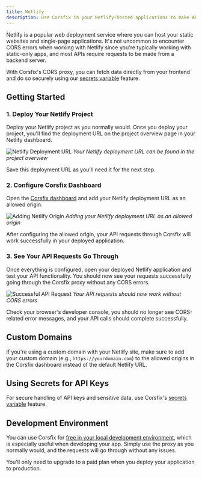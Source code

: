 ```yaml
---
title: Netlify
description: Use Corsfix in your Netlify-hosted applications to make API requests without CORS errors.
---
```


Netlify is a popular web deployment service where you can host your static websites and single-page applications. It's not uncommon to encounter CORS errors when working with Netlify since you're typically working with static-only apps, and most APIs require requests to be made from a backend server.

With Corsfix's CORS proxy, you can fetch data directly from your frontend and do so securely using our [secrets variable](/docs/cors-proxy/secrets-variable) feature.

## Getting Started

### 1. Deploy Your Netlify Project

Deploy your Netlify project as you normally would. Once you deploy your project, you'll find the deployment URL on the project overview page in your Netlify dashboard.

![Netlify Deployment URL](https://assets.corsfix.com/n4ymi6g.png)
_Your Netlify deployment URL can be found in the project overview_

Save this deployment URL as you'll need it for the next step.

### 2. Configure Corsfix Dashboard

Open the [Corsfix dashboard](/docs/dashboard/application/) and add your Netlify deployment URL as an allowed origin.

![Adding Netlify Origin](https://assets.corsfix.com/nkd8l1g.png)
_Adding your Netlify deployment URL as an allowed origin_

After configuring the allowed origin, your API requests through Corsfix will work successfully in your deployed application.

### 3. See Your API Requests Go Through

Once everything is configured, open your deployed Netlify application and test your API functionality. You should now see your requests successfully going through the Corsfix proxy without any CORS errors.

![Successful API Request](https://assets.corsfix.com/8zn0j2e.png)
_Your API requests should now work without CORS errors_

Check your browser's developer console, you should no longer see CORS-related error messages, and your API calls should complete successfully.

## Custom Domains

If you're using a custom domain with your Netlify site, make sure to add your custom domain (e.g., `https://yourdomain.com`) to the allowed origins in the Corsfix dashboard instead of the default Netlify URL.

## Using Secrets for API Keys

For secure handling of API keys and sensitive data, use Corsfix's [secrets variable](/docs/cors-proxy/secrets-variable) feature.

## Development Environment

You can use Corsfix for [free in your local development environment](https://corsfix.com/docs/free-tier), which is especially useful when developing your app. Simply use the proxy as you normally would, and the requests will go through without any issues.

You'll only need to upgrade to a paid plan when you deploy your application to production.
